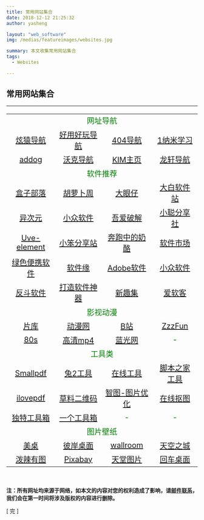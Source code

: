 ```yaml
---
title: 常用网站集合
date: 2018-12-12 21:25:32
author: yasheng

layout: "web_software"
img: /medias/featureimages/websites.jpg

summary: 本文收集常用网站集合
tags:
  - Websites

---
```


## 常用网站集合
---

<table align="center" border="0" style="color:green;font-size:20px;table-layout: fixed;text-align: center">
    <tr>
        <td  style="text-align: center" colspan="4">网址导航</td>
    </tr>
    <tr style="text-align: center">
        <td ><a href= "https://xydh.fun/">炫猿导航</a></td>
        <td ><a href= "http://www.haoyonghaowan.com/">好用好玩导航</a></td>
        <td ><a href= "https://www.no404.icu/">404导航</a></td>
        <td ><a href= "http://1nami.com/">1纳米学习</a></td>
    </tr>
    <tr style="text-align: center">
        <td ><a href= "https://www.addog.vip/#hot7">addog</a></td>
        <td ><a href= "http://www.waysto.work/">沃克导航</a></td>
        <td ><a href= "https://kim.plopco.com/">KIM主页</a></td>
        <td ><a href= "http://ilxdh.com/">龙轩导航</a></td>
    </tr>
    <tr>
        <td  style="text-align: center" colspan="4">软件推荐</td>
    </tr>
    <tr style="text-align: center">
        <td ><a href= "https://www.hezibuluo.com/">盒子部落</a></td>
        <td ><a href= "http://www.carrotchou.blog/">胡萝卜周</a></td>
        <td ><a href= "http://www.dayanzai.me/">大眼仔</a></td>
        <td ><a href= "https://win.o--o.win//">大白软件站</a></td>
    </tr>
    <tr style="text-align: center">
        <td ><a href= "https://www.iplaysoft.com/">异次元</a></td>
        <td ><a href= "https://love.appinn.com/">小众软件</a></td>
        <td ><a href= "https://www.52pojie.cn/">吾爱破解</a></td>
        <td ><a href= "http://xcfxs.cn/">小聪分享社</a></td>
    </tr>
    <tr style="text-align: center">
        <td ><a href= "http://a-1.vip/exe/">Uve-element</a></td>
        <td ><a href= "https://zhouxiaoben.info/">小笨分享站</a></td>
        <td ><a href= "https://www.runningcheese.com/">奔跑中的奶酪</a></td>
        <td ><a href= "https://www.softonic.cn/">软件市场</a></td>
    </tr>
    <tr style="text-align: center">
        <td ><a href= "https://www.portablesoft.org/">绿色便携软件</a></td>
        <td ><a href= "https://www.appcgn.com/">软件缘</a></td>
        <td ><a href= "http://adobe.v404.cn/adobe/">Adobe软件</a></td>
        <td ><a href= "https://www.appinn.com/">小众软件</a></td>
    </tr>
    <tr style="text-align: center">
        <td ><a href= "http://www.apprcn.com/">反斗软件</a></td>
        <td ><a href= "https://www.zj1123581321.com/2020-04-06/230/#218_backiee_8211">打造软件神器</a></td>
        <td ><a href= "https://xinquji.com/">新趣集</a></td>
        <td ><a href= "http://www.iruanke.com/">爱软客</a></td>
    </tr>
    <tr>
        <td  style="text-align: center" colspan="4">影视动漫</td>
    </tr>
    <tr style="text-align: center">
        <td ><a href= "https://www.pianku.tv/">片库</a></td>
        <td ><a href= "http://www.dongmanw.com/">动漫网</a></td>
        <td ><a href= "https://www.bilibili.com/">B站</a></td>
        <td ><a href= "http://www.zzzfun.com/">ZzzFun</a></td>
    </tr>
    <tr style="text-align: center">
        <td ><a href= "https://www.80s.tw/">80s</a></td>
        <td ><a href= "http://www.mp4ba.cc/?no404.icu">高清mp4</a></td>
        <td ><a href= "http://www.languang.co/">蓝光网</a></td>
        <td >-</td>
    </tr>
    <tr>
        <td  style="text-align: center" colspan="4">工具类</td>
    </tr>
    <tr style="text-align: center">
        <td ><a href= "https://smallpdf.com/">Smallpdf</a></td>
        <td ><a href= "https://www.tool2.cn/">兔2工具</a></td>
        <td ><a href= "https://tool.lu/">在线工具</a></td>
        <td ><a href= "http://tools.jb51.net/">脚本之家工具</a></td>
    </tr>
    <tr style="text-align: center">
        <td ><a href= "https://www.ilovepdf.com/zh-cn">ilovepdf</a></td>
        <td ><a href= "https://cli.im/">草料二维码</a></td>
        <td ><a href= "https://zhitu.isux.us/">智图-图片优化</a></td>
        <td ><a href= "https://www.remove.bg/zh">在线抠图</a></td>
    </tr>
    <tr style="text-align: center">
        <td ><a href= "https://www.dute.org/">独特工具箱</a></td>
        <td ><a href= "http://www.atoolbox.net/">一个工具箱</a></td>
        <td >-</td>
        <td >-</td>
    </tr>
    <tr>
        <td  style="text-align: center" colspan="4">图片壁纸</td>
    </tr>
    <tr style="text-align: center">
        <td ><a href= "http://www.win4000.com/">美桌</a></td>
        <td ><a href= "http://www.netbian.com/">彼岸桌面</a></td>
        <td ><a href= "https://wallroom.io/">wallroom</a></td>
        <td ><a href= "https://www.skypixel.com/">天空之城</a></td>
    </tr>
    <tr style="text-align: center">
        <td ><a href= "http://www.polayoutu.com/collections">泼辣有图</a></td>
        <td ><a href= "https://pixabay.com/">Pixabay</a></td>
        <td ><a href= "https://www.ivsky.com/">天堂图片</a></td>
        <td ><a href= "https://www.enterdesk.com/">回车桌面</a></td>
    </tr>
</table>

​       

**注：所有网址均来源于网络，如本文的内容对您的权利造成了影响，请<a href="mailto:1058349718@qq.com">邮件联系</a>，我们会在第一时间将涉及版权的内容进行删除。**        



[  完  ]